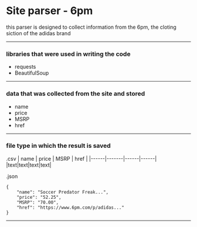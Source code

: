 # Site parser - 6pm
this parser is designed to collect information from the 6pm, the cloting siction of the adidas brand
___
### libraries that were used in writing the code
* requests
* BeautifulSoup
___
### data that was collected from the site and stored
* name
* price
* MSRP
* href

___
### file type in which the result is saved
 .csv
| name | price | MSRP | href |
|------|-------|------|------|
|text|text|text|text|

.json
```
{
    "name": "Soccer Predator Freak...",
    "price": "52.25",
    "MSRP": "70.00",
    "href": "https://www.6pm.com/p/adidas..."
}
```
___
